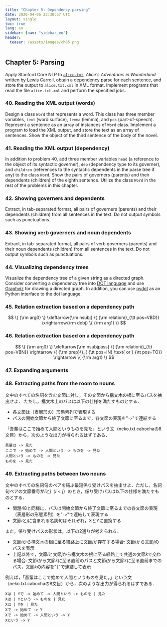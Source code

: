 ```yaml
---
title: "Chapter 5: Dependency parsing"
date: 2020-04-06 23:30:57 UTC
layout: single
toc: true
lang: en
sidebar: {nav: "sidebar_en"}
header:
  teaser: /assets/images/ch05.png
---
```


## Chapter 5: Parsing

Apply Stanford Core NLP to [`alice.txt`](alice.txt), *Alice's Adventures in Wonderland* written by Lewis Carroll, obtain a dependency parse for each sentence, and store the output to `alice.txt.xml` in XML format.
Implement programs that read the file `alice.txt.xml` and perform the specified jobs.

### 40. Reading the XML output (words)

Design a class `Word` that represents a word. This class has three member variables, `text` (word surface), `lemma` (lemma), and `pos` (part-of-speech). Represent a sentence as an array of instances of `Word` class. Implement a program to load the XML output, and store the text as an array of sentences. Show the object of the third sentence of the body of the novel.

### 41. Reading the XML output (dependency)

In addition to problem 40, add three member variables `head` (a reference to the object of its syntactic governer), `dep` (dependency type to its governer), and `children` (references to the syntactic dependents in the parse tree if any) to the class `Word`.
Show the pairs of governers (parents) and their dependents (children) of the eighth sentence. Utilize the class `Word` in the rest of the problems in this chapter.

### 42. Showing governers and dependents

Extract, in tab-separated format, all pairs of governers (parents) and their dependents (children) from all sentences in the text. Do not output symbols such as punctuations.

### 43. Showing verb governers and noun dependents

Extract, in tab-separated format, all pairs of verb governers (parents) and their noun dependents (children) from all sentences in the text. Do not output symbols such as punctuations.

### 44. Visualizing dependency trees

Visualize the dependency tree of a given string as a directed graph. Consider converting a dependency tree into [DOT language](http://ja.wikipedia.org/wiki/DOT%E8%A8%80%E8%AA%9E) and use [Graphviz](http://www.graphviz.org/) for drawing a directed graph. In addition, you can use [pydot](https://code.google.com/p/pydot/) as an Python interface to the dot language.

### 45. Relation extraction based on a dependency path

$$
\{ {\rm arg0} \} \xleftarrow{\rm nsubj} \{ {\rm relation\}_{\tt pos=VBD}} \xrightarrow{\rm dobj} \{ {\rm arg1} \}
$$

### 46. Relation extraction based on a dependency path

$$
\{ {\rm arg0} \} \xleftarrow{\rm nsubjpass} \{ {\rm relation\}_{\tt pos=VBN}} \rightarrow \{ {\rm prep}\}_{ {\tt pos=IN} \text{ or } {\tt pos=TO}} \rightarrow \{ {\rm arg1} \}
$$

### 47. Expanding arguments

### 48. Extracting paths from the room to nouns

文中のすべての名詞を含む文節に対し，その文節から構文木の根に至るパスを抽出せよ．
ただし，構文木上のパスは以下の仕様を満たすものとする．

+ 各文節は（表層形の）形態素列で表現する
+ パスの開始文節から終了文節に至るまで，各文節の表現を"` -> `"で連結する

「吾輩はここで始めて人間というものを見た」という文（neko.txt.cabochaの8文目）から，次のような出力が得られるはずである．

```
吾輩は -> 見た
ここで -> 始めて -> 人間という -> ものを -> 見た
人間という -> ものを -> 見た
ものを -> 見た
```

### 49. Extracting paths between two nouns
文中のすべての名詞句のペアを結ぶ最短係り受けパスを抽出せよ．ただし，名詞句ペアの文節番号が$i$と$j$（$i < j$）のとき，係り受けパスは以下の仕様を満たすものとする．

+ 問題48と同様に，パスは開始文節から終了文節に至るまでの各文節の表現（表層形の形態素列）を"` -> `"で連結して表現する
+ 文節$i$と$j$に含まれる名詞句はそれぞれ，XとYに置換する

また，係り受けパスの形状は，以下の2通りが考えられる．

+ 文節$i$から構文木の根に至る経路上に文節$j$が存在する場合: 文節$i$から文節$j$のパスを表示
+ 上記以外で，文節$i$と文節$j$から構文木の根に至る経路上で共通の文節$k$で交わる場合: 文節$i$から文節$k$に至る直前のパスと文節$j$から文節$k$に至る直前までのパス，文節$k$の内容を"` | `"で連結して表示

例えば，「吾輩はここで始めて人間というものを見た。」という文（neko.txt.cabochaの8文目）から，次のような出力が得られるはずである．

```
Xは | Yで -> 始めて -> 人間という -> ものを | 見た
Xは | Yという -> ものを | 見た
Xは | Yを | 見た
Xで -> 始めて -> Y
Xで -> 始めて -> 人間という -> Y
Xという -> Y
```
